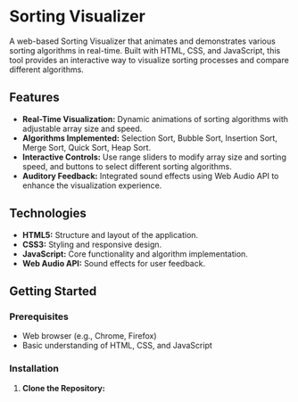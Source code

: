 # Sorting Visualizer

A web-based Sorting Visualizer that animates and demonstrates various sorting algorithms in real-time. Built with HTML, CSS, and JavaScript, this tool provides an interactive way to visualize sorting processes and compare different algorithms.

## Features

- **Real-Time Visualization:** Dynamic animations of sorting algorithms with adjustable array size and speed.
- **Algorithms Implemented:** Selection Sort, Bubble Sort, Insertion Sort, Merge Sort, Quick Sort, Heap Sort.
- **Interactive Controls:** Use range sliders to modify array size and sorting speed, and buttons to select different sorting algorithms.
- **Auditory Feedback:** Integrated sound effects using Web Audio API to enhance the visualization experience.

## Technologies

- **HTML5:** Structure and layout of the application.
- **CSS3:** Styling and responsive design.
- **JavaScript:** Core functionality and algorithm implementation.
- **Web Audio API:** Sound effects for user feedback.

## Getting Started

### Prerequisites

- Web browser (e.g., Chrome, Firefox)
- Basic understanding of HTML, CSS, and JavaScript

### Installation

1. **Clone the Repository:**
   ```bash
 